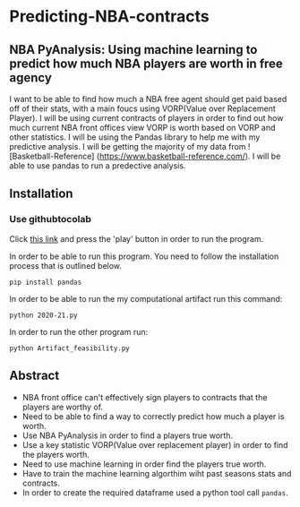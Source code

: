 # Predicting-NBA-contracts
## NBA PyAnalysis: Using machine learning to predict how much NBA players are worth in free agency

I want to be able to find how much a NBA free agent should get paid based off of their stats, with a main foucs using VORP(Value over Replacement Player).
I will be using current contracts of players in order to find out how much current NBA front offices view VORP is worth based on VORP and other statistics. 
I will be using the Pandas library to help me with my predictive analysis. I will be getting the majority of my data from ![Basketball-Reference]
(https://www.basketball-reference.com/). I will be able to use pandas to run a predective analysis.


## Installation

### Use githubtocolab

Click [this link](https://colab.research.google.com/github/ReadyResearchers/Predicting-NBA-contracts/blob/main/src/JupiterNotebook.ipynb) and press the
'play' button in order to run the program.

In order to be able to run this program. You need to follow the installation process that is outlined below.

`pip install pandas`

In order to be able to run the my computational artifact run this command:

 `python 2020-21.py`
 
In order to run the other program run:

`python Artifact_feasibility.py`


## Abstract

* NBA front office can't effectively sign players to contracts that the players are worthy of.
* Need to be able to find a way to correctly predict how much a player is worth.
* Use NBA PyAnalysis in order to find a players true worth.
* Use a key statistic VORP(Value over replacement player) in order to find the players worth.
* Need to use machine learning in order find the players true worth.
* Have to train the machine learning algorthim wiht past seasons stats and contracts.
* In order to create the required dataframe used a python tool call `pandas`.
